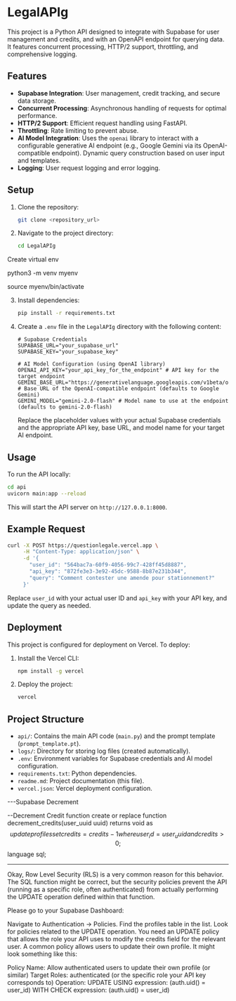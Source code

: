 # LegalAPIg

This project is a Python API designed to integrate with Supabase for user management and credits, and with an OpenAPI endpoint for querying data. It features concurrent processing, HTTP/2 support, throttling, and comprehensive logging.

## Features

-   **Supabase Integration**: User management, credit tracking, and secure data storage.
-   **Concurrent Processing**: Asynchronous handling of requests for optimal performance.
-   **HTTP/2 Support**: Efficient request handling using FastAPI.
-   **Throttling**: Rate limiting to prevent abuse.
-   **AI Model Integration**: Uses the `openai` library to interact with a configurable generative AI endpoint (e.g., Google Gemini via its OpenAI-compatible endpoint). Dynamic query construction based on user input and templates.
-   **Logging**: User request logging and error logging.

## Setup

1. Clone the repository:
    ```bash
    git clone <repository_url>
    ```
2. Navigate to the project directory:
    ```bash
    cd LegalAPIg
    ```
Create virtual env
  
   python3 -m venv myenv

source myenv/bin/activate


3. Install dependencies:
    ```bash
    pip install -r requirements.txt
    ```
4. Create a `.env` file in the `LegalAPIg` directory with the following content:
    ```
    # Supabase Credentials
    SUPABASE_URL="your_supabase_url"
    SUPABASE_KEY="your_supabase_key"

    # AI Model Configuration (using OpenAI library)
    OPENAI_API_KEY="your_api_key_for_the_endpoint" # API key for the target endpoint
    GEMINI_BASE_URL="https://generativelanguage.googleapis.com/v1beta/openai/" # Base URL of the OpenAI-compatible endpoint (defaults to Google Gemini)
    GEMINI_MODEL="gemini-2.0-flash" # Model name to use at the endpoint (defaults to gemini-2.0-flash)
    ```
    Replace the placeholder values with your actual Supabase credentials and the appropriate API key, base URL, and model name for your target AI endpoint.

## Usage

To run the API locally:

```bash
cd api
uvicorn main:app --reload
```

This will start the API server on `http://127.0.0.1:8000`.

## Example Request

```bash
curl -X POST https://questionlegale.vercel.app \
     -H "Content-Type: application/json" \
     -d '{
       "user_id": "564bac7a-60f9-4056-99c7-428ff45d8887",
       "api_key": "872fe3e3-3e92-45dc-9588-8b87e231b344",
       "query": "Comment contester une amende pour stationnement?"
     }'
```

Replace `user_id` with your actual user ID and `api_key` with your API key, and update the query as needed.

## Deployment

This project is configured for deployment on Vercel. To deploy:

1. Install the Vercel CLI:
    ```bash
    npm install -g vercel
    ```
2. Deploy the project:
    ```bash
    vercel
    ```

## Project Structure

-   `api/`: Contains the main API code (`main.py`) and the prompt template (`prompt_template.pt`).
-   `logs/`: Directory for storing log files (created automatically).
-   `.env`: Environment variables for Supabase credentials and AI model configuration.
-   `requirements.txt`: Python dependencies.
-   `readme.md`: Project documentation (this file).
-   `vercel.json`: Vercel deployment configuration.


---Supabase Decrement

--Decrement Credit function
create or replace function decrement_credits(user_uuid uuid) 
returns void as $$
  update profiles 
  set credits = credits - 1 
  where user_id = user_uuid and credits > 0;
$$ language sql;


-------------------

Okay, Row Level Security (RLS) is a very common reason for this behavior. The SQL function might be correct, but the security policies prevent the API (running as a specific role, often authenticated) from actually performing the UPDATE operation defined within that function.

Please go to your Supabase Dashboard:

Navigate to Authentication -> Policies.
Find the profiles table in the list.
Look for policies related to the UPDATE operation.
You need an UPDATE policy that allows the role your API uses to modify the credits field for the relevant user. A common policy allows users to update their own profile. It might look something like this:

Policy Name: Allow authenticated users to update their own profile (or similar)
Target Roles: authenticated (or the specific role your API key corresponds to)
Operation: UPDATE
USING expression: (auth.uid() = user_id)
WITH CHECK expression: (auth.uid() = user_id)

